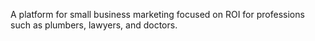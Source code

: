 A platform for small business marketing focused on ROI for professions such as plumbers, lawyers,
and doctors.
